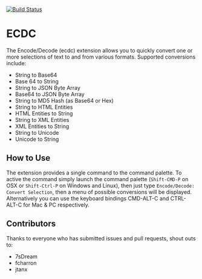 [![Build Status](https://dev.azure.com/mitchdenny/ecdc/_apis/build/status/mitchdenny.ecdc?branchName=master)](https://dev.azure.com/mitchdenny/ecdc/_build/latest?definitionId=2&branchName=master)

# ECDC

The Encode/Decode (ecdc) extension allows you to quickly convert one or more selections of text to and from various formats. Supported conversions include:

* String to Base64
* Base 64 to String
* String to JSON Byte Array
* Base64 to JSON Byte Array
* String to MD5 Hash (as Base64 or Hex)
* String to HTML Entities
* HTML Entities to String
* String to XML Entities    
* XML Entities to String
* String to Unicode
* Unicode to String

## How to Use

The extension provides a single command to the command palette. To active the command simply launch the command palette (`Shift-CMD-P` on OSX or `Shift-Ctrl-P` on Windows and Linux), then just type `Encode/Decode: Convert Selection`, then a menu of possible conversions will be displayed. Alternatively you can use the keyboard bindings CMD-ALT-C and CTRL-ALT-C for Mac & PC respectively.

## Contributors

Thanks to everyone who has submitted issues and pull requests, shout outs to:

* 7sDream
* fcharron
* jtanx
